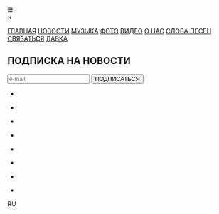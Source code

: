 <!DOCTYPE html>

<html>

<head>

<meta name="viewport" content="width=device-width, initial-scale=1">

<link rel="stylesheet" href="style.css">

<link rel="stylesheet" href="fonts/stylesheet.css">

<script src="script.js"></script>

</head>

<body>

<div id="open-menu" onclick="openNav()">&#9776;</div>

<div id="mySidenav" class="sidenav">

<div id="close-menu" onclick="closeNav()">&times;</div>

<div id="nav-links">

<a href="https://insanechronos.github.io/webtest/">ГЛАВНАЯ</a>
<a href="news.html">НОВОСТИ</a>
<a href="music.html">МУЗЫКА</a>
<a href="photos.html">ФОТО</a>
<a href="videos.html">ВИДЕО</a>
<a href="about.html">О&nbsp;НАС</a>
<a href="lyrics.html">СЛОВА&nbsp;ПЕСЕН</a>
<a href="contacts.html">СВЯЗАТЬСЯ</a>
<a href="shop.html">ЛАВКА</a>

</div>

<div id="subscribe">

<h2>ПОДПИСКА&nbsp;НА&nbsp;НОВОСТИ</h2>

<input type="text" class="mail" placeholder="e-mail" name="mail" required>

<input type="submit" value="ПОДПИСАТЬСЯ" class="subscribe">

</div>
  
<div id="social">

<ul>
<li><div class="social-links"></div>
<li><div class="social-links"></div>
<li><div class="social-links"></div>
<li><div class="social-links"></div>
<li><div class="social-links"></div>
<li><div class="social-links"></div>
<li><div class="social-links"></div>
<li><div class="social-links"></div>
</ul>

</div>

</div>

<div id="main">

<div>

<div id="lang">RU</div>

</div>

</div>
   
</body>

<script>

document.querySelectorAll('a[href="'+document.URL+'"]').forEach(link => link.className += 'current-link');

</script>

</html>
